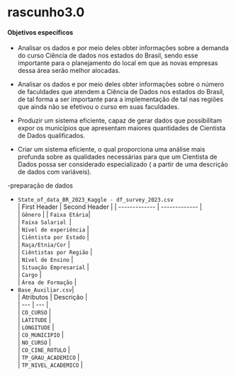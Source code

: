 # rascunho3.0
####    Objetivos específicos

- Analisar os dados e por meio deles obter informações sobre a demanda do curso Ciência de dados nos estados do Brasil, sendo esse importante para o planejamento do local em que as novas empresas dessa área serão melhor alocadas.

- Analisar os dados e por meio deles obter informações sobre o número de faculdades que atendem a Ciência de Dados nos estados do Brasil, de tal forma a ser importante para a implementação de tal nas regiões que ainda não se efetivou o curso em suas faculdades.

- Produzir um sistema eficiente, capaz de gerar dados que possibilitam expor os municípios que apresentam maiores quantidades de Cientista de Dados qualificados.

- Criar um sistema eficiente, o qual proporciona uma análise mais profunda sobre as qualidades necessárias para que um Cientista de Dados possa ser considerado especializado ( a partir de uma descrição de dados com variáveis).
  
-preparação de dados   
- `State_of_data_BR_2023_Kaggle - df_survey_2023.csv`  
| First Header  | Second Header |
| ------------- | ------------- |  
| `Gênero`   | 
| `Faixa Etária`|    
| `Faixa Salarial `|   
| `Nível de experiência`  |  
| `Ciêntista por Estado` |    
| `Raça/Etnia/Cor`  |   
| `Ciêntistas por Região` |    
| `Nível de Ensino` |   
| `Situação Empresarial`  |  
| `Cargo` |   
| `Área de Formação` |   
- `Base_Auxiliar.csv`|      
| Atributos | Descrição |   
| --- | --- |   
| `CO_CURSO`  |      
| `LATITUDE`  |    
| `LONGITUDE`  |   
| `CO_MUNICIPIO` |    
| `NO_CURSO` |   
| `CO_CINE_ROTULO` |    
| `TP_GRAU_ACADEMICO` |    
| `TP_NIVEL_ACADEMICO` |    
